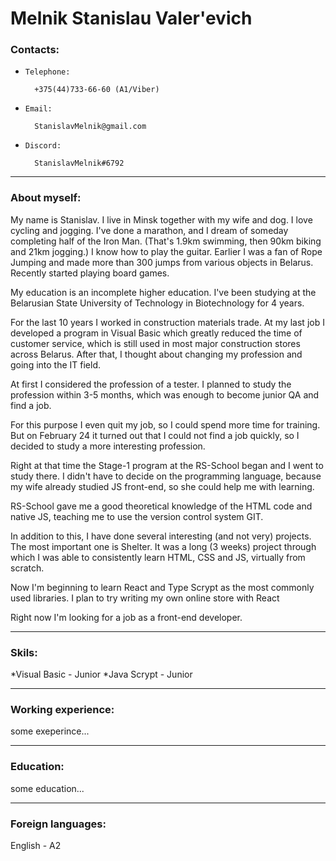 # Melnik Stanislau Valer'evich
### Contacts:
+     Telephone:

        +375(44)733-66-60 (A1/Viber)
+     Email:

        StanislavMelnik@gmail.com
+     Discord:

        StanislavMelnik#6792
****
### About myself:

My name is Stanislav.
I live in Minsk together with my wife and dog.
I love cycling and jogging.
I've done a marathon, and I dream of someday completing half of the Iron Man. (That's 1.9km swimming, then 90km biking and 21km jogging.)
I know how to play the guitar. 
Earlier I was a fan of Rope Jumping and made more than 300 jumps from various objects in Belarus.
Recently started playing board games. 

My education is an incomplete higher education.
I've been studying at the Belarusian State University of Technology in Biotechnology for 4 years.

For the last 10 years I worked in construction materials trade.
At my last job I developed a program in Visual Basic which greatly reduced the time of customer service, 
    which is still used in most major construction stores across Belarus.
After that, I thought about changing my profession and going into the IT field.

At first I considered the profession of a tester.
I planned to study the profession within 3-5 months, which was enough to become junior QA and find a job.

For this purpose I even quit my job, so I could spend more time for training.
But on February 24 it turned out that I could not find a job quickly, so I decided to study a more interesting profession. 

Right at that time the Stage-1 program at the RS-School began and I went to study there.
I didn't have to decide on the programming language, because my wife already studied JS front-end, so she could help me with learning.

RS-School gave me a good theoretical knowledge of the HTML code and native JS, teaching me to use the version control system GIT.

In addition to this, I have done several interesting (and not very) projects.
The most important one is Shelter.
It was a long (3 weeks) project through which I was able to consistently learn HTML, CSS and JS, virtually from scratch.

Now I'm beginning to learn React and Type Scrypt as the most commonly used libraries.
I plan to try writing my own online store with React

Right now I'm looking for a job as a front-end developer.

****
### Skils:
*Visual Basic - Junior
*Java Scrypt - Junior
***
### Working experience:

some exeperince...
***
### Education:

some education...
***
### Foreign languages:

English - A2